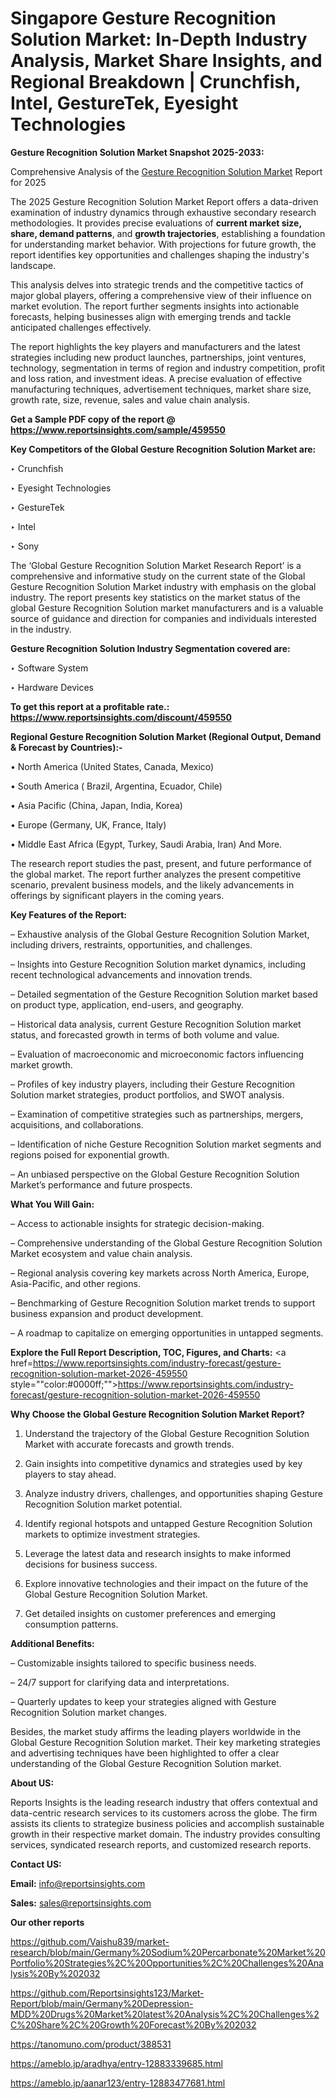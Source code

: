 # Singapore Gesture Recognition Solution Market: In-Depth Industry Analysis, Market Share Insights, and Regional Breakdown | Crunchfish, Intel, GestureTek, Eyesight Technologies

<strong>Gesture Recognition Solution Market Snapshot 2025-2033:</strong>

Comprehensive Analysis of the <a href=https://www.reportsinsights.com/sample/459550>Gesture Recognition Solution Market</a> Report for 2025

The 2025 Gesture Recognition Solution Market Report offers a data-driven examination of industry dynamics through exhaustive secondary research methodologies. It provides precise evaluations of <strong>current market size, share, demand patterns</strong>, and <strong>growth trajectories</strong>, establishing a foundation for understanding market behavior. With projections for future growth, the report identifies key opportunities and challenges shaping the industry's landscape.

This analysis delves into strategic trends and the competitive tactics of major global players, offering a comprehensive view of their influence on market evolution. The report further segments insights into actionable forecasts, helping businesses align with emerging trends and tackle anticipated challenges effectively.

The report highlights the key players and manufacturers and the latest strategies including new product launches, partnerships, joint ventures, technology, segmentation in terms of region and industry competition, profit and loss ration, and investment ideas. A precise evaluation of effective manufacturing techniques, advertisement techniques, market share size, growth rate, size, revenue, sales and value chain analysis.

<strong>Get a Sample PDF copy of the report @ <a href=https://www.reportsinsights.com/sample/459550 style=color:#0000ff;>https://www.reportsinsights.com/sample/459550</a></strong>

<strong>Key Competitors of the Global Gesture Recognition Solution Market are:</strong>

‣ Crunchfish

‣ Eyesight Technologies

‣ GestureTek

‣ Intel

‣ Sony

The ‘Global Gesture Recognition Solution Market Research Report’ is a comprehensive and informative study on the current state of the Global Gesture Recognition Solution Market industry with emphasis on the global industry. The report presents key statistics on the market status of the global Gesture Recognition Solution market manufacturers and is a valuable source of guidance and direction for companies and individuals interested in the industry.

<strong>Gesture Recognition Solution Industry Segmentation covered are:</strong>

‣ Software System

‣ Hardware Devices

<strong>To get this report at a profitable rate.: <a href=https://www.reportsinsights.com/discount/459550 style=color:#0000ff;>https://www.reportsinsights.com/discount/459550</a></strong>

<strong>Regional Gesture Recognition Solution Market (Regional Output, Demand &amp; Forecast by Countries):-</strong>

• North America (United States, Canada, Mexico)

• South America ( Brazil, Argentina, Ecuador, Chile)

• Asia Pacific (China, Japan, India, Korea)

• Europe (Germany, UK, France, Italy)

• Middle East Africa (Egypt, Turkey, Saudi Arabia, Iran) And More.

The research report studies the past, present, and future performance of the global market. The report further analyzes the present competitive scenario, prevalent business models, and the likely advancements in offerings by significant players in the coming years.

<strong>Key Features of the Report:</strong>

– Exhaustive analysis of the Global Gesture Recognition Solution Market, including drivers, restraints, opportunities, and challenges.

– Insights into Gesture Recognition Solution market dynamics, including recent technological advancements and innovation trends.

– Detailed segmentation of the Gesture Recognition Solution market based on product type, application, end-users, and geography.

– Historical data analysis, current Gesture Recognition Solution market status, and forecasted growth in terms of both volume and value.

– Evaluation of macroeconomic and microeconomic factors influencing market growth.

– Profiles of key industry players, including their Gesture Recognition Solution market strategies, product portfolios, and SWOT analysis.

– Examination of competitive strategies such as partnerships, mergers, acquisitions, and collaborations.

– Identification of niche Gesture Recognition Solution market segments and regions poised for exponential growth.

– An unbiased perspective on the Global Gesture Recognition Solution Market’s performance and future prospects.

<strong>What You Will Gain:</strong>

– Access to actionable insights for strategic decision-making.

– Comprehensive understanding of the Global Gesture Recognition Solution Market ecosystem and value chain analysis.

– Regional analysis covering key markets across North America, Europe, Asia-Pacific, and other regions.

– Benchmarking of Gesture Recognition Solution market trends to support business expansion and product development.

– A roadmap to capitalize on emerging opportunities in untapped segments.

<strong>Explore the Full Report Description, TOC, Figures, and Charts:</strong>
<a href=https://www.reportsinsights.com/industry-forecast/gesture-recognition-solution-market-2026-459550 style=""color:#0000ff;"">https://www.reportsinsights.com/industry-forecast/gesture-recognition-solution-market-2026-459550</a>

<strong>Why Choose the Global Gesture Recognition Solution Market Report?</strong>

1. Understand the trajectory of the Global Gesture Recognition Solution Market with accurate forecasts and growth trends.

2. Gain insights into competitive dynamics and strategies used by key players to stay ahead.

3. Analyze industry drivers, challenges, and opportunities shaping Gesture Recognition Solution market potential.

4. Identify regional hotspots and untapped Gesture Recognition Solution markets to optimize investment strategies.

5. Leverage the latest data and research insights to make informed decisions for business success.

6. Explore innovative technologies and their impact on the future of the Global Gesture Recognition Solution Market.

7. Get detailed insights on customer preferences and emerging consumption patterns.

<strong>Additional Benefits:</strong>

– Customizable insights tailored to specific business needs.

– 24/7 support for clarifying data and interpretations.

– Quarterly updates to keep your strategies aligned with Gesture Recognition Solution market changes.

Besides, the market study affirms the leading players worldwide in the Global Gesture Recognition Solution market. Their key marketing strategies and advertising techniques have been highlighted to offer a clear understanding of the Global Gesture Recognition Solution market.

<strong><strong>About US</strong>:</strong>

Reports Insights is the leading research industry that offers contextual and data-centric research services to its customers across the globe. The firm assists its clients to strategize business policies and accomplish sustainable growth in their respective market domain. The industry provides consulting services, syndicated research reports, and customized research reports.

<strong>Contact US:</strong>

<p class=><b>Email:</b> <a href=mailto:info@reportsinsights.com>info@reportsinsights.com</a></p>
<p class=><b>Sales:</b> <a href=mailto:sales@reportsinsights.com>sales@reportsinsights.com</a></p>

<strong>Our other reports</strong>

<a href=https://github.com/Vaishu839/market-research/blob/main/Germany%20Sodium%20Percarbonate%20Market%20Portfolio%20Strategies%2C%20Opportunities%2C%20Challenges%20Analysis%20By%202032>https://github.com/Vaishu839/market-research/blob/main/Germany%20Sodium%20Percarbonate%20Market%20Portfolio%20Strategies%2C%20Opportunities%2C%20Challenges%20Analysis%20By%202032</a>

<a href=https://github.com/Reportsinsights123/Market-Report/blob/main/Germany%20Depression-MDD%20Drugs%20Market%20latest%20Analysis%2C%20Challenges%2C%20Share%2C%20Growth%20Forecast%20By%202032>https://github.com/Reportsinsights123/Market-Report/blob/main/Germany%20Depression-MDD%20Drugs%20Market%20latest%20Analysis%2C%20Challenges%2C%20Share%2C%20Growth%20Forecast%20By%202032</a>

<a href=https://tanomuno.com/product/388531>https://tanomuno.com/product/388531</a>

<a href=https://ameblo.jp/aradhya/entry-12883339685.html>https://ameblo.jp/aradhya/entry-12883339685.html</a>

<a href=https://ameblo.jp/aanar123/entry-12883477681.html>https://ameblo.jp/aanar123/entry-12883477681.html</a>

